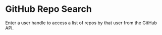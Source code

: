# GitHub Repo Search

Enter a user handle to access a list of repos by that user from the GitHub API.